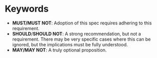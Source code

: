 # Keywords

- **MUST/MUST NOT**: Adoption of this spec requires adhering to this requirement.
- **SHOULD**/**SHOULD NOT**: A strong recommendation, but not a requirement.
    There may be very specific cases where this can be ignored, but the
    implications must be fully understood.
- **MAY/MAY NOT**: A truly optional proposition.
